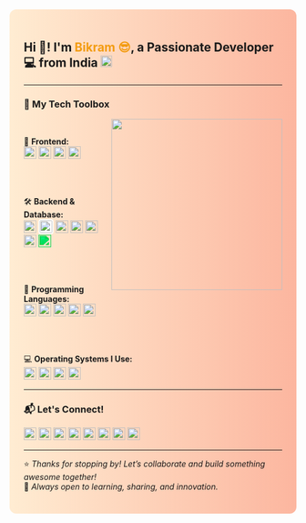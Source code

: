 <div style="background: linear-gradient(to right, #ffecd2, #fcb69f); padding: 25px; border-radius: 12px;">

<h2 align="left">Hi 👋! I'm <span style="color:#f39c12;">Bikram 😎</span>, a Passionate Developer 💻 from India <img src="https://flagcdn.com/w40/in.png" height="20" alt="India flag" /></h2>

---

### 🚀 My Tech Toolbox

<img align="right" height="300" src="https://media0.giphy.com/media/VbnUQpnihPSIgIXuZv/giphy.gif?cid=6c09b952kuecqyit10muwm7h1hl4d4tla074jiwcqpi719ds&ep=v1_gifs_search&rid=giphy.gif&ct=g"/>

<div align="left"><br/>

🎨 **Frontend:**<br/>
<a href="https://developer.mozilla.org/en-US/docs/Web/HTML" target="_blank"><img src="https://cdn.jsdelivr.net/gh/devicons/devicon/icons/html5/html5-original.svg" height="22"/></a>
<a href="https://developer.mozilla.org/en-US/docs/Web/CSS" target="_blank"><img src="https://cdn.jsdelivr.net/gh/devicons/devicon/icons/css3/css3-original.svg" height="22"/></a>
<a href="https://developer.mozilla.org/en-US/docs/Web/JavaScript" target="_blank"><img src="https://cdn.jsdelivr.net/gh/devicons/devicon/icons/javascript/javascript-original.svg" height="22"/></a>
<a href="https://reactjs.org" target="_blank"><img src="https://cdn.jsdelivr.net/gh/devicons/devicon/icons/react/react-original.svg" height="22"/></a>

<br/><br/>

🛠️ **Backend & Database:**<br/>
<a href="https://nodejs.org" target="_blank"><img src="https://cdn.jsdelivr.net/gh/devicons/devicon/icons/nodejs/nodejs-original.svg" height="22"/></a>
<a href="https://expressjs.com" target="_blank"><img src="https://cdn.jsdelivr.net/gh/devicons/devicon/icons/express/express-original.svg" height="22" style="background-color: white; padding: 2px; border-radius: 4px;"/></a>
<a href="https://www.mongodb.com" target="_blank"><img src="https://cdn.jsdelivr.net/gh/devicons/devicon/icons/mongodb/mongodb-original.svg" height="22"/></a>
<a href="https://www.mysql.com" target="_blank"><img src="https://cdn.jsdelivr.net/gh/devicons/devicon/icons/mysql/mysql-original.svg" height="22"/></a>
<a href="https://www.oracle.com/database/" target="_blank"><img src="https://cdn.jsdelivr.net/gh/devicons/devicon/icons/oracle/oracle-original.svg" height="22"/></a>
<a href="https://www.sqlite.org" target="_blank"><img src="https://cdn.jsdelivr.net/gh/devicons/devicon/icons/sqlite/sqlite-original.svg" height="22"/></a>
<a href="https://www.microsoft.com/en-us/microsoft-365/excel" target="_blank"><img src="https://cdn.jsdelivr.net/gh/simple-icons/simple-icons/icons/microsoftexcel.svg" height="22" style="filter: invert(23%) sepia(85%) saturate(1900%) hue-rotate(90deg) brightness(95%) contrast(98%);" /></a>

<br/><br/>

🐍 **Programming Languages:**<br/>
<a href="https://www.python.org" target="_blank"><img src="https://cdn.jsdelivr.net/gh/devicons/devicon/icons/python/python-original.svg" height="22"/></a>
<a href="https://en.wikipedia.org/wiki/C_(programming_language)" target="_blank"><img src="https://cdn.jsdelivr.net/gh/devicons/devicon/icons/c/c-original.svg" height="22"/></a>
<a href="https://isocpp.org/" target="_blank"><img src="https://cdn.jsdelivr.net/gh/devicons/devicon/icons/cplusplus/cplusplus-original.svg" height="22"/></a>
<a href="https://www.java.com" target="_blank"><img src="https://cdn.jsdelivr.net/gh/devicons/devicon/icons/java/java-original.svg" height="22"/></a>
<a href="https://www.r-project.org/" target="_blank"><img src="https://cdn.jsdelivr.net/gh/devicons/devicon/icons/r/r-original.svg" height="22"/></a>

<br/><br/>

💻 **Operating Systems I Use:**<br/>
<a href="https://www.microsoft.com/windows" target="_blank"><img src="https://cdn.jsdelivr.net/gh/devicons/devicon/icons/windows8/windows8-original.svg" height="22"/></a>
<a href="https://getfedora.org" target="_blank"><img src="https://cdn.jsdelivr.net/gh/devicons/devicon/icons/fedora/fedora-original.svg" height="22"/></a>
<a href="https://ubuntu.com" target="_blank"><img src="https://cdn.jsdelivr.net/gh/devicons/devicon/icons/ubuntu/ubuntu-plain.svg" height="22"/></a>
<a href="https://www.kali.org" target="_blank"><img src="https://upload.wikimedia.org/wikipedia/commons/2/2b/Kali-dragon-icon.svg" height="22"/></a>

</div>

---

### 📬 Let's Connect!

<div align="left">
<a href="https://github.com/TalentlessHuman" target="_blank"><img src="https://cdn.jsdelivr.net/npm/simple-icons/icons/github.svg" height="22"/></a>
<a href="https://www.linkedin.com/in/bikram-soren-9260ba254" target="_blank"><img src="https://cdn.jsdelivr.net/npm/simple-icons/icons/linkedin.svg" height="22"/></a>
<a href="https://www.instagram.com/bikram.tathastu?igsh=emR6ZzAyenoyaGN2" target="_blank"><img src="https://cdn.jsdelivr.net/npm/simple-icons/icons/instagram.svg" height="22"/></a>
<a href="https://www.facebook.com/TalentlessB" target="_blank"><img src="https://cdn.jsdelivr.net/npm/simple-icons/icons/facebook.svg" height="22"/></a>
<a href="https://www.youtube.com/@imx-bikram" target="_blank"><img src="https://cdn.jsdelivr.net/npm/simple-icons/icons/youtube.svg" height="22"/></a>
<a href="https://twitter.com/@BikramSorenWPTH" target="_blank"><img src="https://cdn.jsdelivr.net/npm/simple-icons/icons/x.svg" height="22"/></a>
<a href="https://wa.me/918016522251" target="_blank"><img src="https://cdn.jsdelivr.net/npm/simple-icons/icons/whatsapp.svg" height="22"/></a>
<a href="mailto:bikramsoren222@gmail.com" target="_blank"><img src="https://cdn.jsdelivr.net/npm/simple-icons/icons/gmail.svg" height="22"/></a>
</div>

---

⭐️ *Thanks for stopping by! Let’s collaborate and build something awesome together!*  
🧠 *Always open to learning, sharing, and innovation.*

</div>

